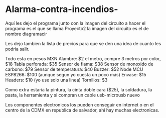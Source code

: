 # Alarma-contra-incendios-
Aquí les dejo el programa junto con la imagen del circuito a hacer 
el programa es el que se llama Proyecto2 la imagen del circuito es el de nombre diagramacir

Les dejo tambien la lista de precios para que se den una idea de cuanto les podría salir.

Todo esta en pesos MXN 
Alambre: $2 el metro, compre 3 metros por color, $18 
Tabla perforada: $35
Sensor de flama: $38
Sensor de monoxido de carbono: $79
Sensor de temperatura: $40
Buzzer: $52
Node MCU ESP8266: $100 (aunque segun yo cuesta un poco más)
Envase: $15
Headers: $10 (yo use solo una linea)
Tornillos: $3

Como extra estaría la pintura, la cinta doble cara ($25), la soldadura, la pasta, la herramienta y si compran un cable usb-microusb nuevo

Los componentes electronicos los pueden conseguir en internet o en el centro de la CDMX en republica de salvador, ahí hay muchas electronicas. 

